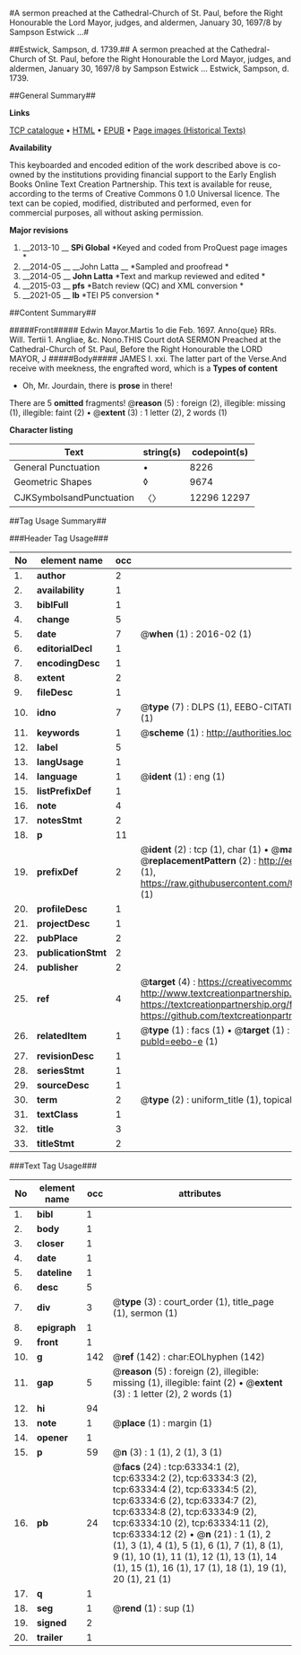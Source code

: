 #A sermon preached at the Cathedral-Church of St. Paul, before the Right Honourable the Lord Mayor, judges, and aldermen, January 30, 1697/8 by Sampson Estwick ...#

##Estwick, Sampson, d. 1739.##
A sermon preached at the Cathedral-Church of St. Paul, before the Right Honourable the Lord Mayor, judges, and aldermen, January 30, 1697/8 by Sampson Estwick ...
Estwick, Sampson, d. 1739.

##General Summary##

**Links**

[TCP catalogue](http://www.ota.ox.ac.uk/tcp/)  • 
[HTML](http://tei.it.ox.ac.uk/tcp/Texts-HTML/free/A38/A38685.html)  • 
[EPUB](http://tei.it.ox.ac.uk/tcp/Texts-EPUB/free/A38/A38685.epub) • 
[Page images (Historical Texts)](https://historicaltexts.jisc.ac.uk/eebo-12565868e)

**Availability**

This keyboarded and encoded edition of the work described above is co-owned by the
    institutions providing financial support to the Early English Books Online Text Creation
    Partnership. This text is available for reuse, according to the terms of  Creative Commons 0 1.0 Universal
    licence. The text can be copied, modified, distributed and performed, even for commercial
    purposes, all without asking permission.

**Major revisions**

1. __2013-10 __ __SPi Global__ *Keyed and coded from ProQuest page images *
1. __2014-05 __ __John Latta __ *Sampled and proofread *
1. __2014-05 __ __John Latta__ *Text and markup reviewed and edited *
1. __2015-03 __ __pfs__ *Batch review (QC) and XML conversion *
1. __2021-05 __ __lb__ *TEI P5 conversion *

##Content Summary##

#####Front#####
Edwin Mayor.Martis 1o die Feb. 1697. Anno{que} RRs. Will. Tertii 1. Angliae, &c. Nono.THIS Court dotA SERMON Preached at the Cathedral-Church of St. Paul, Before the Right Honourable the LORD MAYOR, J
#####Body#####
JAMES I. xxi. The latter part of the Verse.And receive with meekness, the engrafted word, which is a
**Types of content**

  * Oh, Mr. Jourdain, there is **prose** in there!

There are 5 **omitted** fragments! 
 @__reason__ (5) : foreign (2), illegible: missing (1), illegible: faint (2)  •  @__extent__ (3) : 1 letter (2), 2 words (1)

**Character listing**


|Text|string(s)|codepoint(s)|
|---|---|---|
|General Punctuation|•|8226|
|Geometric Shapes|◊|9674|
|CJKSymbolsandPunctuation|〈〉|12296 12297|

##Tag Usage Summary##

###Header Tag Usage###

|No|element name|occ|attributes|
|---|---|---|---|
|1.|__author__|2||
|2.|__availability__|1||
|3.|__biblFull__|1||
|4.|__change__|5||
|5.|__date__|7| @__when__ (1) : 2016-02 (1)|
|6.|__editorialDecl__|1||
|7.|__encodingDesc__|1||
|8.|__extent__|2||
|9.|__fileDesc__|1||
|10.|__idno__|7| @__type__ (7) : DLPS (1), EEBO-CITATION (1), VID (1), EEBO-PROQUEST (1), STC (2), OCLC (1)|
|11.|__keywords__|1| @__scheme__ (1) : http://authorities.loc.gov/ (1)|
|12.|__label__|5||
|13.|__langUsage__|1||
|14.|__language__|1| @__ident__ (1) : eng (1)|
|15.|__listPrefixDef__|1||
|16.|__note__|4||
|17.|__notesStmt__|2||
|18.|__p__|11||
|19.|__prefixDef__|2| @__ident__ (2) : tcp (1), char (1)  •  @__matchPattern__ (2) : ([0-9\-]+):([0-9IVX]+) (1), (.+) (1)  •  @__replacementPattern__ (2) : http://eebo.chadwyck.com/downloadtiff?vid=$1&page=$2 (1), https://raw.githubusercontent.com/textcreationpartnership/Texts/master/tcpchars.xml#$1 (1)|
|20.|__profileDesc__|1||
|21.|__projectDesc__|1||
|22.|__pubPlace__|2||
|23.|__publicationStmt__|2||
|24.|__publisher__|2||
|25.|__ref__|4| @__target__ (4) : https://creativecommons.org/publicdomain/zero/1.0/ (1), http://www.textcreationpartnership.org/docs/. (1), https://textcreationpartnership.org/faq/#faq05 (1), https://github.com/textcreationpartnership (1)|
|26.|__relatedItem__|1| @__type__ (1) : facs (1)  •  @__target__ (1) : https://data.historicaltexts.jisc.ac.uk/view?pubId=eebo-e (1)|
|27.|__revisionDesc__|1||
|28.|__seriesStmt__|1||
|29.|__sourceDesc__|1||
|30.|__term__|2| @__type__ (2) : uniform_title (1), topical_term (1)|
|31.|__textClass__|1||
|32.|__title__|3||
|33.|__titleStmt__|2||


###Text Tag Usage###

|No|element name|occ|attributes|
|---|---|---|---|
|1.|__bibl__|1||
|2.|__body__|1||
|3.|__closer__|1||
|4.|__date__|1||
|5.|__dateline__|1||
|6.|__desc__|5||
|7.|__div__|3| @__type__ (3) : court_order (1), title_page (1), sermon (1)|
|8.|__epigraph__|1||
|9.|__front__|1||
|10.|__g__|142| @__ref__ (142) : char:EOLhyphen (142)|
|11.|__gap__|5| @__reason__ (5) : foreign (2), illegible: missing (1), illegible: faint (2)  •  @__extent__ (3) : 1 letter (2), 2 words (1)|
|12.|__hi__|94||
|13.|__note__|1| @__place__ (1) : margin (1)|
|14.|__opener__|1||
|15.|__p__|59| @__n__ (3) : 1 (1), 2 (1), 3 (1)|
|16.|__pb__|24| @__facs__ (24) : tcp:63334:1 (2), tcp:63334:2 (2), tcp:63334:3 (2), tcp:63334:4 (2), tcp:63334:5 (2), tcp:63334:6 (2), tcp:63334:7 (2), tcp:63334:8 (2), tcp:63334:9 (2), tcp:63334:10 (2), tcp:63334:11 (2), tcp:63334:12 (2)  •  @__n__ (21) : 1 (1), 2 (1), 3 (1), 4 (1), 5 (1), 6 (1), 7 (1), 8 (1), 9 (1), 10 (1), 11 (1), 12 (1), 13 (1), 14 (1), 15 (1), 16 (1), 17 (1), 18 (1), 19 (1), 20 (1), 21 (1)|
|17.|__q__|1||
|18.|__seg__|1| @__rend__ (1) : sup (1)|
|19.|__signed__|2||
|20.|__trailer__|1||

